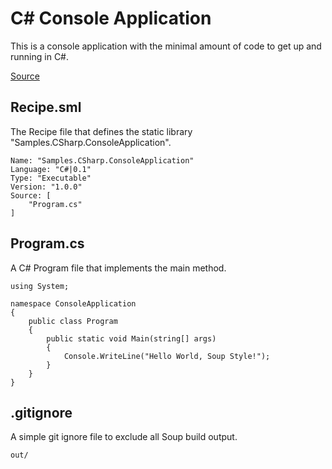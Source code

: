 # C# Console Application
This is a console application with the minimal amount of code to get up and running in C#.

[Source](https://github.com/SoupBuild/Soup/tree/main/Samples/CSharp/ConsoleApplication)

## Recipe.sml
The Recipe file that defines the static library "Samples.CSharp.ConsoleApplication".
```
Name: "Samples.CSharp.ConsoleApplication"
Language: "C#|0.1"
Type: "Executable"
Version: "1.0.0"
Source: [
    "Program.cs"
]
```

## Program.cs
A C# Program file that implements the main method.
```
using System;

namespace ConsoleApplication
{
    public class Program
    {
        public static void Main(string[] args)
        {
            Console.WriteLine("Hello World, Soup Style!");
        }
    }
}
```

## .gitignore
A simple git ignore file to exclude all Soup build output.
```
out/
```
